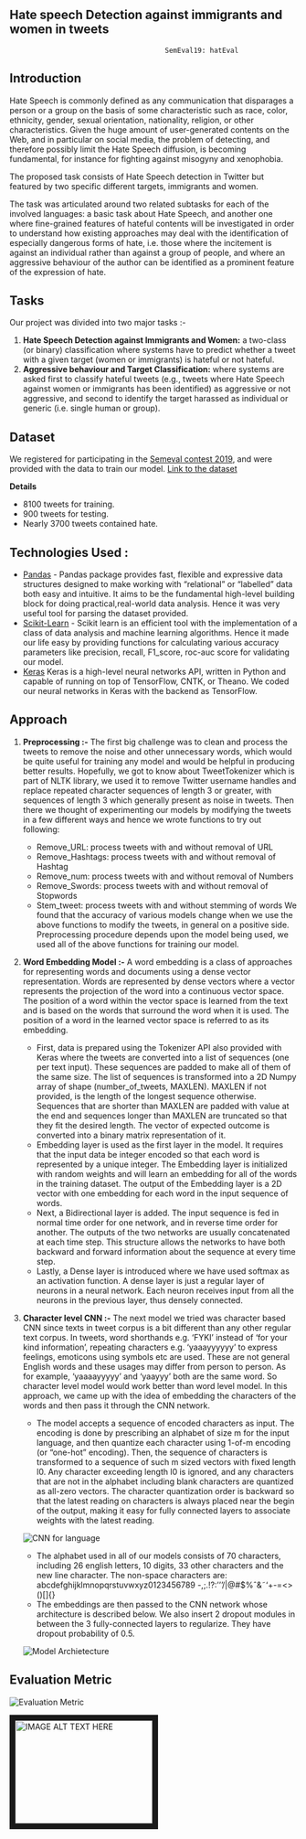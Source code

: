 ## Hate speech Detection against immigrants and women in tweets
                                          SemEval19: hatEval

## Introduction
Hate Speech is commonly defined as any communication that disparages a person or a group on the basis of some characteristic such as race, color, ethnicity, gender, sexual orientation, nationality, religion, or other characteristics. Given the huge amount of user-generated contents on the Web, and in particular on social media, the problem of detecting, and therefore possibly limit the Hate Speech diffusion, is becoming fundamental, for instance for fighting against misogyny and xenophobia.

The proposed task consists of Hate Speech detection in Twitter but featured by two specific different targets, immigrants and women.

The task was articulated around two related subtasks for each of the involved languages: a basic task about Hate Speech, and another one where fine-grained features of hateful contents will be investigated in order to understand how existing approaches may deal with the identification of especially dangerous forms of hate, i.e. those where the incitement is against an individual rather than against a group of people, and where an aggressive behaviour of the author can be identified as a prominent feature of the expression of hate.

## Tasks

Our project was divided into two major tasks :-
1. **Hate Speech Detection against Immigrants and Women:** a two-class (or binary) classification where systems have to predict whether a tweet with a given target (women or immigrants) is hateful or not hateful.
2. **Aggressive behaviour and Target Classification:** where systems are asked first to classify hateful tweets (e.g., tweets where Hate Speech against women or immigrants has been identified) as aggressive or not aggressive, and second to identify the target harassed as individual or generic (i.e. single human or group).

## Dataset

We registered for participating in the [Semeval contest 2019](https://competitions.codalab.org/competitions/19935 "hatEval"), and were provided with the data to train our model.
[Link to the dataset](https://github.com/ash0904/IRE-Project-hatEval-2019/tree/master/public_development_en)

**Details**
+ 8100 tweets for training.
+ 900 tweets for testing.
+ Nearly 3700 tweets contained hate.

## Technologies Used :

* [Pandas](https://pandas.pydata.org/pandas-docs/stable/) - Pandas package provides fast, flexible and expressive data structures designed to make working with “relational” or “labelled” data both easy and intuitive. It aims to be the fundamental high-level building block for doing practical,real-world data analysis. Hence it was very useful tool for parsing the dataset provided.
* [Scikit-Learn](http://scikit-learn.org/stable/index.html) - Scikit learn is an efficient tool with the implementation of a class of data analysis and machine learning algorithms. Hence it made our life easy by providing functions for calculating various accuracy parameters like precision, recall, F1_score, roc-auc score for validating our model.
* [Keras](https://keras.io/) Keras is a high-level neural networks API, written in Python and capable of running on top of TensorFlow, CNTK, or Theano. We coded our neural networks in Keras with the backend as TensorFlow.

## Approach
1. **Preprocessing :-** The first big challenge was to clean and process the tweets to remove the noise 
and other unnecessary words, which would be quite useful for training any model and would be helpful in producing better results. Hopefully, we got to know about TweetTokenizer which is part of NLTK library, we used it to remove Twitter username handles and replace repeated character sequences of length 3 or greater, with sequences of length 3 which generally present as noise in tweets. Then there we thought of experimenting our models by modifying the tweets in a few different ways and hence we wrote functions to try out following:
	+ Remove_URL: process tweets with and without removal of URL
	+ Remove_Hashtags: process tweets with and without removal of Hashtag
	+ Remove_num:  process tweets with and without removal of Numbers
	+ Remove_Swords: process tweets with and without removal of Stopwords
	+ Stem_tweet: process tweets with and without stemming of words
We found that the accuracy of various models change when we use the above functions to modify the tweets, in general on a positive side. Preprocessing procedure depends upon the model being used, we used all of the above functions for training our model.

2. **Word Embedding Model :-** A word embedding is a class of approaches for representing words and documents using a dense vector representation. Words are represented by dense vectors where a vector represents the projection of the word into a continuous vector space. The position of a word within the vector space is learned from the text and is based on the words that surround the word when it is used. The position of a word in the learned vector space is referred to as its embedding.
    + First, data is prepared using the Tokenizer API also provided with Keras where the tweets are converted into a list of sequences (one per text input). These sequences are padded to make all of them of the same size. The list of sequences is transformed into a 2D Numpy array of shape (number_of_tweets, MAXLEN). MAXLEN if not provided, is the length of the longest sequence otherwise. Sequences that are shorter than MAXLEN are padded with value at the end and sequences longer than MAXLEN are truncated so that they fit the desired length. The vector of expected outcome is converted into a binary matrix representation of it.
    + Embedding layer is used as the first layer in the model. It requires that the input data be integer encoded so that each word is represented by a unique integer. The Embedding layer is initialized with random weights and will learn an embedding for all of the words in the training dataset. The output of the Embedding layer is a 2D vector with one embedding for each word in the input sequence of words.
    + Next, a Bidirectional layer is added. The input sequence is fed in normal time order for one network, and in reverse time order for another. The outputs of the two networks are usually concatenated at each time step. This structure allows the networks to have both backward and forward information about the sequence at every time step.
    + Lastly, a Dense layer is introduced where we have used softmax as an activation function. A dense layer is just a regular layer of neurons in a neural network. Each neuron receives input from all the neurons in the previous layer, thus densely connected.
3. **Character level CNN :-** The next model we tried was character based CNN since texts in tweet corpus is a bit different than any other regular text corpus. In tweets, word shorthands e.g. ‘FYKI’ instead of ‘for your kind information’, repeating characters e.g. ‘yaaayyyyyy’ to express feelings, emoticons using symbols etc are used. These are not general English words and these usages may differ from person to person. As for example, ‘yaaaayyyyy’ and ‘yaayyy’ both are the same word. So character level model would work better than word level model. 
In this approach, we came up with the idea of embedding the characters of the words and then pass it through the CNN network.
    + The model accepts a sequence of encoded characters as input. The encoding is done by prescribing an alphabet of size m for the input language, and then quantize each character using 1-of-m encoding (or “one-hot” encoding). Then, the sequence of characters is transformed to a sequence of such m sized vectors with fixed length l0. Any character exceeding length l0 is ignored, and any characters that are not in the alphabet including blank characters are quantized as all-zero vectors. The character quantization order is backward so that the latest reading on characters is always placed near the begin of the output, making it easy for fully connected layers to associate weights with the latest reading.

    ![CNN for language](https://raw.githubusercontent.com/ash0904/Algorithms/master/images/cnn1.png)
    + The alphabet used in all of our models consists of 70 characters, including 26 english letters, 10 digits, 33 other characters and the new line character. The non-space characters are: abcdefghijklmnopqrstuvwxyz0123456789 -,;.!?:’’’/\|@#$%ˆ&˜‘+-=<>()[]{}
    + The embeddings are then passed to the CNN network whose architecture is described below. We also insert 2 dropout modules in between the 3 fully-connected layers to regularize. They have dropout probability of 0.5.

    ![Model Archietecture](https://raw.githubusercontent.com/ash0904/Algorithms/master/images/model1.png)

## Evaluation Metric
![Evaluation Metric](https://raw.githubusercontent.com/ash0904/Algorithms/master/images/evaluation.png)

<a href="http://www.youtube.com/watch?feature=player_embedded&v=ssQXQfOLSeo" target="_blank"><img src="http://img.youtube.com/vi/ssQXQfOLSeo/0.jpg" alt="IMAGE ALT TEXT HERE" width="240" height="180" border="10" /></a>
